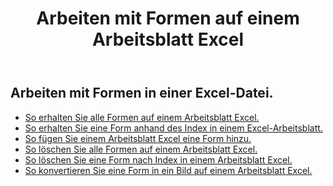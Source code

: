 ﻿---
title: Arbeiten mit Formen auf einem Arbeitsblatt Excel
second_title: Aspose.Cells Cloud Documen
linktitle: Form
type: docs
url: /de/shapes/
aliases: [/working-with-shapes/,/working-with-images/]
keywords: Working with shape on an Excel workshee
description: So arbeiten Sie mit der Form auf einem Arbeitsblatt Excel. SDK unterstützt verschiedene Entwicklungssprachen. Dazu gehören Android, C#, Go, Java, NodeJS, Perl, PHP, Python, Ruby und Swift
weight: 100
---
## Arbeiten mit Formen in einer Excel-Datei.

- [So erhalten Sie alle Formen auf einem Arbeitsblatt Excel.](/cells/de/shapes/get-all/)
- [So erhalten Sie eine Form anhand des Index in einem Excel-Arbeitsblatt.](/cells/de/shapes/get/)
- [So fügen Sie einem Arbeitsblatt Excel eine Form hinzu.](/cells/de/shapes/add/)
- [So löschen Sie alle Formen auf einem Arbeitsblatt Excel.](/cells/de/shapes/clear/)
- [So löschen Sie eine Form nach Index in einem Arbeitsblatt Excel.](/cells/de/shapes/delete/)
- [So konvertieren Sie eine Form in ein Bild auf einem Arbeitsblatt Excel.](/cells/de/shapes/conversion/)
